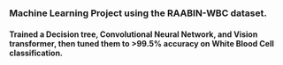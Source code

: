 ### Machine Learning Project using the RAABIN-WBC dataset.
#### Trained a Decision tree, Convolutional Neural Network, and Vision transformer, then tuned them to >99.5% accuracy on White Blood Cell classification.
